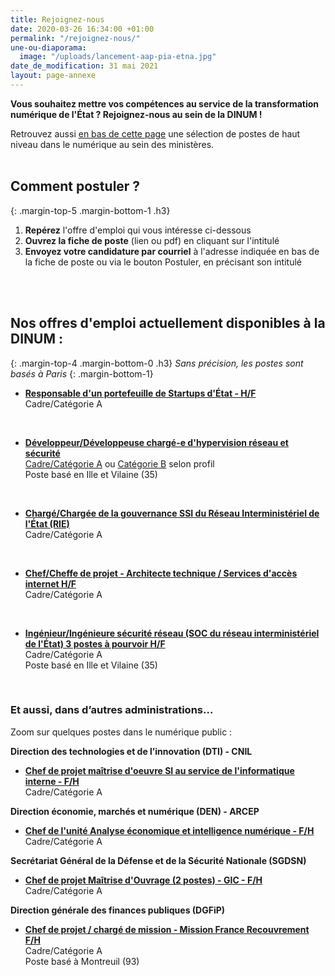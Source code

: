 ```yaml
---
title: Rejoignez-nous
date: 2020-03-26 16:34:00 +01:00
permalink: "/rejoignez-nous/"
une-ou-diaporama:
  image: "/uploads/lancement-aap-pia-etna.jpg"
date_de_modification: 31 mai 2021
layout: page-annexe
---
```


**Vous souhaitez mettre vos compétences au service de la transformation numérique de l'État ? Rejoignez-nous au sein de la DINUM !**

Retrouvez aussi [en bas de cette page](#offresministeres) une sélection de postes de haut niveau dans le numérique au sein des ministères.
<br>
<br>

## Comment postuler ?
{: .margin-top-5 .margin-bottom-1 .h3}
1. **Repérez** l'offre d'emploi qui vous intéresse ci-dessous
2. **Ouvrez la fiche de poste** (lien ou pdf) en cliquant sur l'intitulé
3. **Envoyez votre candidature par courriel** à l'adresse indiquée en bas de la fiche de poste ou via le bouton Postuler, en précisant son intitulé
<br>
<br>

## Nos offres d'emploi actuellement disponibles à la DINUM : 
{: .margin-top-4 .margin-bottom-0 .h3}
*Sans précision, les postes sont basés à Paris*
{: .margin-bottom-1}

* **[Responsable d'un portefeuille de Startups d'État - H/F](https://place-emploi-public.gouv.fr/offre-emploi/responsable-d-un-portefeuille-de-startups-d-tat-hf-reference-2021-614429/ "Responsable d'un portefeuille de Startups d'État - H/F - Lien externe")**
<br>Cadre/Catégorie A
<br>

* **[Développeur/Développeuse chargé-e d'hypervision réseau et sécurité](https://place-emploi-public.gouv.fr/offre-emploi/developpeurdeveloppeuse-charge-e-d-hypervision-reseau-et-securite--hf-reference-2021-572915/ "Développeur/Développeuse chargé-e d'hypervision réseau et sécurité - Lien externe")**
<br>[Cadre/Catégorie A](https://place-emploi-public.gouv.fr/offre-emploi/developpeurdeveloppeuse-charge-e-d-hypervision-reseau-et-securite--hf-reference-2021-572915/ "Développeur/Développeuse chargé-e d'hypervision réseau et sécurité - Lien externe") ou [Catégorie B](https://place-emploi-public.gouv.fr/offre-emploi/developpeurdeveloppeuse-charge-e-d-hypervision-reseau-et-securite-hf-reference-2021-572929/ "Développeur/Développeuse chargé-e d'hypervision réseau et sécurité - Lien externe") selon profil 
<br>Poste basé en Ille et Vilaine (35)
<br>

* **[Chargé/Chargée de la gouvernance SSI du Réseau Interministériel de l'État (RIE)](https://place-emploi-public.gouv.fr/offre-emploi/charge-e-de-la-gouvernance-ssi-du-reseau-interministeriel-de-l-tat-rie-hf-reference-2021-572756/ "Chargé/Chargée de la gouvernance SSI du Réseau Interministériel de l'État (RIE) - Lien externe")**
<br>Cadre/Catégorie A
<br>

* **[Chef/Cheffe de projet - Architecte technique / Services d'accès internet H/F](https://place-emploi-public.gouv.fr/offre-emploi/chef-fe-de-projet---architecte-technique--services-d-acces-internet-hf-reference-2021-557169/ "Chef/Cheffe de projet - Architecte technique / Services d'accès internet H/F - Lien externe")**
<br>Cadre/Catégorie A
<br>

* **[Ingénieur/Ingénieure sécurité réseau (SOC du réseau interministériel de l'État) 3 postes à pourvoir H/F](https://place-emploi-public.gouv.fr/offre-emploi/ingenieur-e-securite-reseau-soc-du-reseau-interministeriel-de-l-tat--3-postes-a-pourvoir-hf-reference-2021-557187/ "Ingénieur/Ingénieure sécurité réseau (SOC du réseau interministériel de l'État) 3 postes à pourvoir H/F - Lien externe")**
<br>Cadre/Catégorie A
<br>Poste basé en Ille et Vilaine (35)
<br>




<!--
> ### Talents du numérique : l’État recrute !
> <figure class='image-center' style='width: 70%;'><img src="/uploads/Campagne_Linkedin_FETE_visuel1.jpg" alt=""/></figure>
> <br>Vous êtes développeur, chef de projet numérique, ingénieur, architecte SI, technicien support... ? Venez créer le service public de demain !
> <br>Plus de 300 postes dans de nombreux métiers vous attendent au **Forum de l'emploi tech de l’État, du 30 novembre au 9 décembre 2020**. Édition 100% en ligne.
> <br>[> Inscrivez-vous jusqu'au 27 nov, 14h](https://numerique.gouv.fr/agenda/forum-emploi-tech-etat-2020)
> <br>
{: .noir .encadre}
  -->

<div class="encadre noir">
<h3 id="et-aussi-dans-dautres-administrations">Et aussi, dans d’autres administrations…<a id="offresministeres"></a></h3>
<p class="margin-bottom-1">Zoom sur quelques postes dans le numérique public&nbsp;:</p>  <p><strong> Direction des technologies et de l’innovation (DTI) - CNIL</strong></p> 
<ul><li class="margin-bottom-1"><strong><a href="https://www.cnil.fr/fr/offre-demploi/cheffe-de-projet-maitrise-doeuvre-si-au-service-de-linformatique-interne-hf" title="Chef de projet maîtrise d'oeuvre SI au service de l'informatique interne - F/H - Lien externe">Chef de projet maîtrise d'oeuvre SI au service de l'informatique interne - F/H</a></strong><br>Cadre/Catégorie A</li></ul>
<p><strong> Direction économie, marchés et numérique (DEN) - ARCEP</strong></p> 
<ul><li class="margin-bottom-1"><strong><a href="https://place-emploi-public.gouv.fr/offre-emploi/cheffe-de-l-unite-analyse-economique-et-intelligence-numerique-reference-2021-621708/" title="Chef de l'unité Analyse économique et intelligence numérique - F/H - Lien externe">Chef de l'unité Analyse économique et intelligence numérique - F/H</a></strong><br>Cadre/Catégorie A</li></ul>
<p><strong> Secrétariat Général de la Défense et de la Sécurité Nationale (SGDSN)</strong></p> 
<ul><li class="margin-bottom-1"><strong><a href="https://place-emploi-public.gouv.fr/offre-emploi/chef-de-projet-maitrise-d-ouvrage-2-postes-reference-2021-557102/" title="Chef de projet Maîtrise d'Ouvrage (2 postes) - GIC - F/H - Lien externe">Chef de projet Maîtrise d'Ouvrage (2 postes) - GIC - F/H</a></strong><br>Cadre/Catégorie A</li></ul> 
<p><strong>Direction générale des finances publiques (DGFiP)</strong></p> 
<ul><li class="margin-bottom-1"><strong><a href="https://www.place-emploi-public.gouv.fr/offre-emploi/cheffe-de-projet--charge-e-de-mission-reference-2020-473064" title="Chef de projet / chargé de mission F/H - Lien externe">Chef de projet / chargé de mission - Mission France Recouvrement F/H</a></strong><br>Cadre/Catégorie A <br>Poste basé à Montreuil (93)</li></ul> 
</div>
